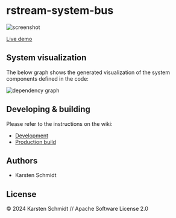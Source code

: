 # rstream-system-bus

![screenshot](https://raw.githubusercontent.com/thi-ng/umbrella/develop/assets/examples/rstream-system-bus.png)

[Live demo](http://demo.thi.ng/umbrella/rstream-system-bus/)

## System visualization

The below graph shows the generated visualization of the system components
defined in the code:

![dependency graph](https://raw.githubusercontent.com/thi-ng/umbrella/develop/assets/diagrams/rstream-system-bus.png)

## Developing & building

Please refer to the instructions on the wiki:

- [Development](https://github.com/thi-ng/umbrella/wiki/Development-mode-for-examples-using-thi.ng-meta%E2%80%90css)
- [Production build](https://github.com/thi-ng/umbrella/wiki/Example-build-instructions)

## Authors

- Karsten Schmidt

## License

&copy; 2024 Karsten Schmidt // Apache Software License 2.0
